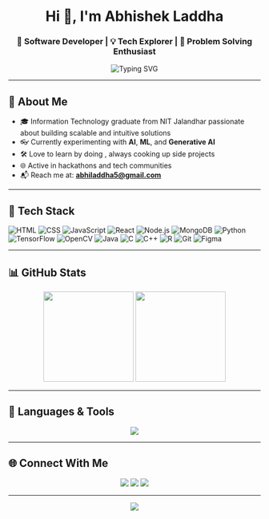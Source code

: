 <h1 align="center">Hi 👋, I'm Abhishek Laddha</h1>
<h3 align="center">🚀 Software Developer | 💡 Tech Explorer | 🎯 Problem Solving Enthusiast</h3>

<p align="center">
  <img src="https://readme-typing-svg.demolab.com?font=Fira+Code&weight=500&size=24&pause=1000&center=true&vCenter=true&width=435&lines=Building+Impactful+Tech;Exploring+AI+%26+ML;Lover+of+Clean+UIs;Hackathons+%F0%9F%9A%80+Ready!" alt="Typing SVG" />
</p>

---

## 🧠 About Me

- 🎓 Information Technology graduate from NIT Jalandhar  passionate about building scalable and intuitive solutions  
- 👓 Currently experimenting with **AI**, **ML**, and **Generative AI**  
- 🛠️ Love to learn by doing , always cooking up side projects  
- 🌐 Active in hackathons and tech communities  
- 📬 Reach me at: **[abhiladdha5@gmail.com](mailto:abhiladdha5@gmail.com)**

---

## 🧰 Tech Stack

![HTML](https://img.shields.io/badge/-HTML5-E34F26?style=flat&logo=html5&logoColor=white)
![CSS](https://img.shields.io/badge/-CSS3-1572B6?style=flat&logo=css3)
![JavaScript](https://img.shields.io/badge/-JavaScript-F7DF1E?style=flat&logo=javascript&logoColor=black)
![React](https://img.shields.io/badge/-React-61DAFB?style=flat&logo=react)
![Node.js](https://img.shields.io/badge/-Node.js-339933?style=flat&logo=node.js)
![MongoDB](https://img.shields.io/badge/-MongoDB-47A248?style=flat&logo=mongodb)
![Python](https://img.shields.io/badge/-Python-3776AB?style=flat&logo=python)
![TensorFlow](https://img.shields.io/badge/-TensorFlow-FF6F00?style=flat&logo=tensorflow)
![OpenCV](https://img.shields.io/badge/-OpenCV-5C3EE8?style=flat&logo=opencv)
![Java](https://img.shields.io/badge/-Java-007396?style=flat&logo=java&logoColor=white)
![C](https://img.shields.io/badge/-C-00599C?style=flat&logo=c&logoColor=white)
![C++](https://img.shields.io/badge/-C++-00599C?style=flat&logo=c%2B%2B&logoColor=white)
![R](https://img.shields.io/badge/-R-276DC3?style=flat&logo=r&logoColor=white)
![Git](https://img.shields.io/badge/-Git-F05032?style=flat&logo=git)
![Figma](https://img.shields.io/badge/-Figma-000000?style=flat&logo=figma)

---

## 📊 GitHub Stats

<p align="center">
  <img src="https://github-readme-stats.vercel.app/api?username=AbhishekLaddha54&show_icons=true&theme=tokyonight&count_private=true" height="180" />
  <img src="https://github-readme-streak-stats.herokuapp.com?user=AbhishekLaddha54&theme=tokyonight" height="180" />
</p>

---

## 🧠 Languages & Tools

<p align="center">
  <img src="https://skillicons.dev/icons?i=js,html,css,react,nodejs,express,mongodb,python,java,cpp,c,opencv,tensorflow,r,git,github,vscode,vercel,figma&perline=9" />
</p>

---

## 🌐 Connect With Me

<p align="center">
  <a href="https://www.linkedin.com/in/abhishek-laddha-9343b122b/"><img src="https://img.shields.io/badge/-LinkedIn-blue?style=flat-square&logo=linkedin"></a>
  <a href="https://x.com/Abhi5043"><img src="https://img.shields.io/badge/-Twitter-1DA1F2?style=flat-square&logo=twitter"></a>
  <a href="mailto:abhiladdha5@gmail.com"><img src="https://img.shields.io/badge/-Email-EA4335?style=flat-square&logo=gmail&logoColor=white"></a>
</p>

---

<p align="center">
  <img src="https://github-profile-trophy.vercel.app/?username=AbhishekLaddha54&theme=onedark&column=7" />
</p>
